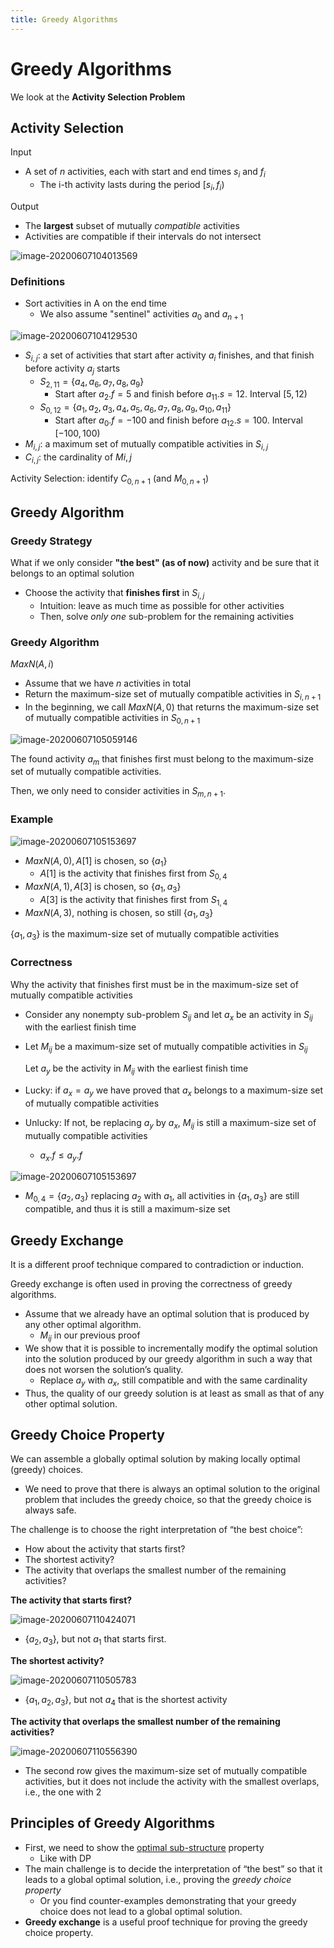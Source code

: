 ```yaml
---
title: Greedy Algorithms
---
```


# Greedy Algorithms

We look at the **Activity Selection Problem**

## Activity Selection

Input

* A set of $n$ activities, each with start and end times $s_i$ and $f_i$
    * The i-th activity lasts during the period $[s_i,f_i)$

Output

* The **largest** subset of mutually *compatible* activities
* Activities are compatible if their intervals do not intersect



![image-20200607104013569](images/04-greedy-algorithms/image-20200607104013569.png)



### Definitions

* Sort activities in A on the end time
    * We also assume "sentinel" activities $a_0$ and $a_{n+1}$

![image-20200607104129530](images/04-greedy-algorithms/image-20200607104129530.png)

* $S_{i,j}$: a set of activities that start after activity $a_i$ finishes, and that finish before activity $a_j$ starts
    * $S_{2,11}=\{a_4, a_6, a_7, a_8, a_9\}$
        * Start after $a_2.f=5$ and finish before $a_{11}.s=12$. Interval $[5,12)$
    * $S_{0,12}=\{a_1,a_2,a_3,a_4,a_5,a_6,a_7,a_8,a_9,a_{10},a_{11}\}$
        * Start after $a_0.f=-100$ and finish before $a_{12}.s=100$. Interval $[-100,100)$
* $M_{i,j}$: a maximum set of mutually compatible activities in $S_{i,j}$
* $C_{i,j}$: the cardinality of $M{i,j}$

Activity Selection: identify $C_{0, n+1}$ (and $M_{0,n+1}$)





## Greedy Algorithm

### Greedy Strategy

What if we only consider **"the best" (as of now)** activity and be sure that it belongs to an optimal solution

* Choose the activity that **finishes first** in $S_{i,j}$
    * Intuition: leave as much time as possible for other activities
    * Then, solve *only one* sub-problem for the remaining activities



### Greedy Algorithm

$MaxN(A,i)$

* Assume that we have $n$ activities in total
* Return the maximum-size set of mutually compatible activities in $S_{i,n+1}$
* In the beginning, we call $MaxN(A,0)$ that returns the maximum-size set of mutually compatible activities in $S_{0,n+1}$

![image-20200607105059146](images/04-greedy-algorithms/image-20200607105059146.png)



The found activity $a_m$ that finishes first must belong to the maximum-size set of mutually compatible activities. 

Then, we only need to consider activities in $S_{m,n+1}$.



### Example

![image-20200607105153697](images/04-greedy-algorithms/image-20200607105153697.png)

* $MaxN(A,0), A[1]$ is chosen, so $\{a_1\}$
    * $A[1]$ is the activity that finishes first from $S_{0,4}$
* $MaxN(A,1), A[3]$ is chosen, so $\{a_1, a_3\}$
    * $A[3]$ is the activity that finishes first from $S_{1,4}$
* $MaxN(A,3)$, nothing is chosen, so still $\{a_1,a_3\}$

$\{a_1, a_3\}$ is the maximum-size set of mutually compatible activities



### Correctness

Why the activity that finishes first must be in the maximum-size set of mutually compatible activities

* Consider any nonempty sub-problem $S_{ij}$ and let $a_x$ be an activity in $S_{ij}$ with the earliest finish time

* Let $M_{ij}$ be a maximum-size set of mutually compatible activities in $S_{ij}$

    Let $a_y$ be the activity in $M_{ij}$ with the earliest finish time

* Lucky: if $a_x = a_y$ we have proved that $a_x$ belongs to a maximum-size set of mutually compatible activities

* Unlucky: If not, be replacing $a_y$ by $a_x$, $M_{ij}$ is still a maximum-size set of mutually compatible activities

    * $a_x.f \leq a_y.f$

![image-20200607105153697](images/04-greedy-algorithms/image-20200607105153697.png)

* $M_{0,4}=\{a_2, a_3\}$ replacing $a_2$ with $a_1$, all activities in $\{a_1,a_3\}$ are still compatible, and thus it is still a maximum-size set





## Greedy Exchange

It is a different proof technique compared to contradiction or induction.

Greedy exchange is often used in proving the correctness of greedy algorithms.



* Assume that we already have an optimal solution that is produced by any other optimal algorithm.
    * $M_{ij}$ in our previous proof
* We show that it is possible to incrementally modify the optimal solution into the solution produced by our greedy algorithm in such a way that does not worsen the solution’s quality.
    * Replace $a_y$ with $a_x$, still compatible and with the same cardinality
* Thus, the quality of our greedy solution is at least as small as that of any other optimal solution.





## Greedy Choice Property

We can assemble a globally optimal solution by making locally optimal (greedy) choices. 

* We need to prove that there is always an optimal solution to the original problem that includes the greedy choice, so that the greedy choice is always safe.



The challenge is to choose the right interpretation of “the best choice”:

* How about the activity that starts first?
* The shortest activity?
* The activity that overlaps the smallest number of the remaining activities?





**The activity that starts first?**

![image-20200607110424071](images/04-greedy-algorithms/image-20200607110424071.png)

* $\{a_2, a_3\}$, but not $a_1$ that starts first.



**The shortest activity?**

![image-20200607110505783](images/04-greedy-algorithms/image-20200607110505783.png)

* $\{a_1, a_2, a_3\}$, but not $a_4$ that is the shortest activity



**The activity that overlaps the smallest number of the remaining activities?**

![image-20200607110556390](images/04-greedy-algorithms/image-20200607110556390.png)

* The second row gives the maximum-size set of mutually compatible activities, but it does not include the activity with the smallest overlaps, i.e., the one with 2





## Principles of Greedy Algorithms

* First, we need to show the [optimal sub-structure](01-dc.md#two-key-characteristics-of-dp) property
    * Like with DP
* The main challenge is to decide the interpretation of “the best” so that it leads to a global optimal solution, i.e., proving the *greedy choice property*
    * Or you find counter-examples demonstrating that your greedy choice does not lead to a global optimal solution.
* **Greedy exchange** is a useful proof technique for proving the greedy choice property.
























